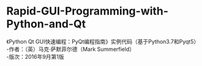 # Rapid-GUI-Programming-with-Python-and-Qt
《Python Qt GUI快速编程：PyQt编程指南》实例代码（基于Python3.7和Pyqt5）  
-作者：（英）马克·萨默菲尔德（Mark Summerfield）  
-版次：2016年9月第1版
